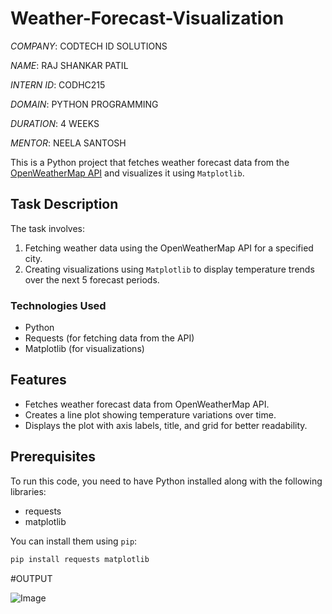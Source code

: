 
# Weather-Forecast-Visualization

*COMPANY*: CODTECH ID SOLUTIONS

*NAME*: RAJ SHANKAR PATIL

*INTERN ID*: CODHC215

*DOMAIN*: PYTHON PROGRAMMING

*DURATION*: 4 WEEKS

*MENTOR*: NEELA SANTOSH

This is a Python project that fetches weather forecast data from the [OpenWeatherMap API](https://openweathermap.org/) and visualizes it using `Matplotlib`.

## Task Description

The task involves:
1. Fetching weather data using the OpenWeatherMap API for a specified city.
2. Creating visualizations using `Matplotlib` to display temperature trends over the next 5 forecast periods.

### Technologies Used
- Python
- Requests (for fetching data from the API)
- Matplotlib (for visualizations)

## Features
- Fetches weather forecast data from OpenWeatherMap API.
- Creates a line plot showing temperature variations over time.
- Displays the plot with axis labels, title, and grid for better readability.

## Prerequisites
To run this code, you need to have Python installed along with the following libraries:
- requests
- matplotlib

You can install them using `pip`:

```bash
pip install requests matplotlib
```


#OUTPUT

![Image](https://github.com/user-attachments/assets/02f92f69-b9ff-44e7-acab-38275fcb114a)
